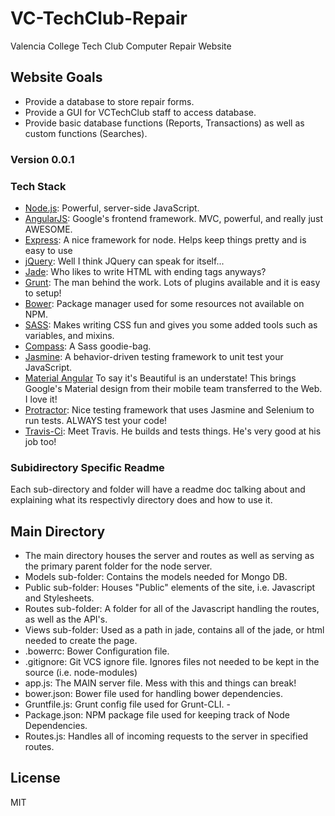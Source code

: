 # VC-TechClub-Repair
Valencia College Tech Club Computer Repair Website

## Website Goals
* Provide a database to store repair forms.
* Provide a GUI for VCTechClub staff to access database.
* Provide basic database functions (Reports, Transactions) as well as custom functions (Searches).

### Version 0.0.1

### Tech Stack

* [Node.js](http://www.nodejs.org): Powerful, server-side JavaScript.
* [AngularJS](http://www.angularjs.org): Google's frontend framework. MVC, powerful, and really just AWESOME.
* [Express](http://www.expressjs.com): A nice framework for node. Helps keep things pretty and is easy to use
* [jQuery](http://www.jquery.com): Well I think JQuery can speak for itself...
* [Jade](http://www.jade-lang.com): Who likes to write HTML with ending tags anyways?
* [Grunt](http://www.gruntjs.com): The man behind the work. Lots of plugins available and it is easy to setup!
* [Bower](http://www.bower.io): Package manager used for some resources not available on NPM.
* [SASS](http://www.sass-lang.com): Makes writing CSS fun and gives you some added tools such as variables, and mixins.
* [Compass](http://www.compass-style.org): A Sass goodie-bag.
* [Jasmine](http://jasmine.github.io): A behavior-driven testing framework to unit test your JavaScript.
* [Material Angular](https://material.angularjs.org/latest/) To say it's Beautiful is an understate! This brings Google's Material design from their mobile team transferred to the Web. I love it!
* [Protractor](https://angular.github.io/protractor/): Nice testing framework that uses Jasmine and Selenium to run tests. ALWAYS test your code!
* [Travis-Ci](http://travis-ci.org/): Meet Travis. He builds and tests things. He's very good at his job too!

### Subidirectory Specific Readme
Each sub-directory and folder will have a readme doc talking about and explaining what its respectivly directory does and how to use it.

## Main Directory

 - The main directory houses the server and routes as well as serving as the primary parent folder for the node server.
 - Models sub-folder: Contains the models needed for Mongo DB.
 - Public sub-folder: Houses "Public" elements of the site, i.e. Javascript and Stylesheets.
 - Routes sub-folder: A folder for all of the Javascript handling the routes, as well as the API's.
 - Views sub-folder: Used as a path in jade, contains all of the jade, or html needed to create the page.
 - .bowerrc: Bower Configuration file.
 - .gitignore: Git VCS ignore file. Ignores files not needed to be kept in the source (i.e. node-modules)
 - app.js: The MAIN server file. Mess with this and things can break!
 - bower.json: Bower file used for handling bower dependencies.
 - Gruntfile.js: Grunt config file used for Grunt-CLI. -
 - Package.json: NPM package file used for keeping track of Node Dependencies.
 - Routes.js: Handles all of incoming requests to the server in specified routes.



License
---
MIT
